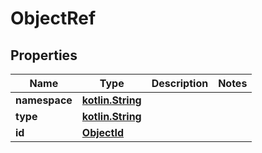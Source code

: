 # ObjectRef

## Properties
Name | Type | Description | Notes
------------ | ------------- | ------------- | -------------
**namespace** | [**kotlin.String**](.md) |  | 
**type** | [**kotlin.String**](.md) |  | 
**id** | [**ObjectId**](ObjectId.md) |  | 

